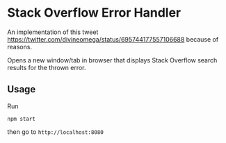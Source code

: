 # Stack Overflow Error Handler

An implementation of this tweet https://twitter.com/divineomega/status/695744177557106688 because of reasons.

Opens a new window/tab in browser that displays Stack Overflow search results for the thrown error.

## Usage

Run

```
npm start
```

then go to `http://localhost:8080`